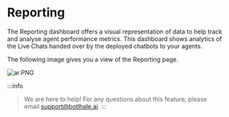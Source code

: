# Reporting

The Reporting dashboard offers a visual representation of data to help track and analyse agent performance metrics.
This dashboard shows analytics of the Live Chats handed over by the deployed chatbots to your agents. 

The following image gives you a view of the Reporting page.

![ar.PNG](https://stoplight.io/api/v1/projects/cHJqOjg4ODkz/images/gT12xq75DF0)


:::info
> We are here to help! For any questions about this feature, please email support@botlhale.ai.
:::


